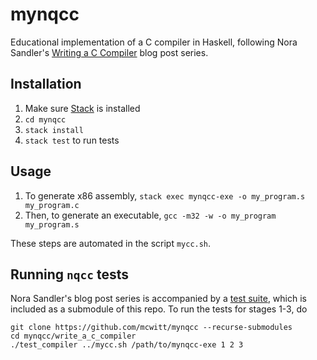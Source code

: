 # mynqcc

Educational implementation of a C compiler in Haskell, following Nora Sandler's
[Writing a C Compiler](https://github.com/nlsandler/nqcc) blog post series.

## Installation

1. Make sure [Stack](https://docs.haskellstack.org/en/stable/README/) is installed
2. `cd mynqcc`
3. `stack install`
4. `stack test` to run tests

## Usage

1. To generate x86 assembly, `stack exec mynqcc-exe -o my_program.s my_program.c`
2. Then, to generate an executable, `gcc -m32 -w -o my_program my_program.s`

These steps are automated in the script `mycc.sh`.

## Running `nqcc` tests

Nora Sandler's blog post series is accompanied by a
[test suite](https://github.com/nlsandler/write_a_c_compiler), which is included
as a submodule of this repo. To run the tests for stages 1-3, do

```shell
git clone https://github.com/mcwitt/mynqcc --recurse-submodules
cd mynqcc/write_a_c_compiler
./test_compiler ../mycc.sh /path/to/mynqcc-exe 1 2 3
```
